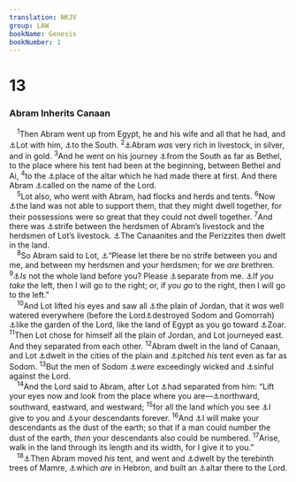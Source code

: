 ```yaml
---
translation: NKJV
group: LAW
bookName: Genesis 
bookNumber: 1
---
```


<div class="title"><h1>13</h1><h3>Abram Inherits Canaan</h3></div>
<span class="verse sa_13_1"> <sup>1</sup>Then Abram went up from Egypt, he and his wife and all that he had, and <a data-toggle="tooltip" data-placement="bottom" title="Gen. 12:4; 14:12, 16">⚓</a>Lot with him, <a data-toggle="tooltip" data-placement="bottom" title="Gen. 12:9">⚓</a>to the South. </span>
<span class="verse sa_13_2"><sup>2</sup><a data-toggle="tooltip" data-placement="bottom" title="Gen. 24:35; 26:14; Ps. 112:3; Prov. 10:22">⚓</a>Abram <i>was</i> very rich in livestock, in silver, and in gold. </span>
<span class="verse sa_13_3"><sup>3</sup>And he went on his journey <a data-toggle="tooltip" data-placement="bottom" title="Gen. 12:8, 9">⚓</a>from the South as far as Bethel, to the place where his tent had been at the beginning, between Bethel and Ai, </span>
<span class="verse sa_13_4"><sup>4</sup>to the <a data-toggle="tooltip" data-placement="bottom" title="Gen. 12:7, 8; 21:33">⚓</a>place of the altar which he had made there at first. And there Abram <a data-toggle="tooltip" data-placement="bottom" title="Ps. 116:17">⚓</a>called on the name of the Lord.<br/></span>
<span class="verse sa_13_5"> <sup>5</sup>Lot also, who went with Abram, had flocks and herds and tents. </span>
<span class="verse sa_13_6"><sup>6</sup>Now <a data-toggle="tooltip" data-placement="bottom" title="Gen. 36:7">⚓</a>the land was not able to support them, that they might dwell together, for their possessions were so great that they could not dwell together. </span>
<span class="verse sa_13_7"><sup>7</sup>And there was <a data-toggle="tooltip" data-placement="bottom" title="Gen. 26:20">⚓</a>strife between the herdsmen of Abram’s livestock and the herdsmen of Lot’s livestock. <a data-toggle="tooltip" data-placement="bottom" title="Gen. 12:6; 15:20, 21">⚓</a>The Canaanites and the Perizzites then dwelt in the land.<br/></span>
<span class="verse sa_13_8"> <sup>8</sup>So Abram said to Lot, <a data-toggle="tooltip" data-placement="bottom" title="1 Cor. 6:7; (Phil. 2:14, 15)">⚓</a>“Please let there be no strife between you and me, and between my herdsmen and your herdsmen; for we <i>are</i> brethren. </span>
<span class="verse sa_13_9"><sup>9</sup><a data-toggle="tooltip" data-placement="bottom" title="Gen. 20:15; 34:10">⚓</a><i>Is</i> not the whole land before you? Please <a data-toggle="tooltip" data-placement="bottom" title="Gen. 13:11, 14">⚓</a>separate from me. <a data-toggle="tooltip" data-placement="bottom" title="(Rom. 12:18)">⚓</a>If <i>you</i> <i>take</i> the left, then I will go to the right; or, if <i>you</i> <i>go</i> to the right, then I will go to the left.”<br/></span>
<span class="verse sa_13_10"> <sup>10</sup>And Lot lifted his eyes and saw all <a data-toggle="tooltip" data-placement="bottom" title="Gen. 19:17–29; Deut. 34:3">⚓</a>the plain of Jordan, that it <i>was</i> well watered everywhere (before the Lord<a data-toggle="tooltip" data-placement="bottom" title="Gen. 19:24">⚓</a>destroyed Sodom and Gomorrah) <a data-toggle="tooltip" data-placement="bottom" title="Gen. 2:8, 10; Is. 51:3">⚓</a>like the garden of the Lord, like the land of Egypt as you go toward <a data-toggle="tooltip" data-placement="bottom" title="Gen. 14:2, 8; 19:22; Deut. 34:3">⚓</a>Zoar. </span>
<span class="verse sa_13_11"><sup>11</sup>Then Lot chose for himself all the plain of Jordan, and Lot journeyed east. And they separated from each other. </span>
<span class="verse sa_13_12"><sup>12</sup>Abram dwelt in the land of Canaan, and Lot <a data-toggle="tooltip" data-placement="bottom" title="Gen. 19:24, 25, 29">⚓</a>dwelt in the cities of the plain and <a data-toggle="tooltip" data-placement="bottom" title="Gen. 14:12; 19:1">⚓</a>pitched <i>his</i> tent even as far as Sodom. </span>
<span class="verse sa_13_13"><sup>13</sup>But the men of Sodom <a data-toggle="tooltip" data-placement="bottom" title="Gen. 18:20, 21; Ezek. 16:49; 2 Pet. 2:7, 8">⚓</a><i>were</i> exceedingly wicked and <a data-toggle="tooltip" data-placement="bottom" title="Gen. 6:11; 39:9; Num. 32:23">⚓</a>sinful against the Lord.<br/></span>
<span class="verse sa_13_14"> <sup>14</sup>And the Lord said to Abram, after Lot <a data-toggle="tooltip" data-placement="bottom" title="Gen. 13:11">⚓</a>had separated from him: “Lift your eyes now and look from the place where you are—<a data-toggle="tooltip" data-placement="bottom" title="Gen. 28:14">⚓</a>northward, southward, eastward, and westward; </span>
<span class="verse sa_13_15"><sup>15</sup>for all the land which you see <a data-toggle="tooltip" data-placement="bottom" title="Gen. 12:7; 13:17; 15:7, 18; 17:8; Deut. 34:4; Acts 7:5">⚓</a>I give to you and <a data-toggle="tooltip" data-placement="bottom" title="2 Chr. 20:7; Ps. 37:22">⚓</a>your descendants forever. </span>
<span class="verse sa_13_16"><sup>16</sup>And <a data-toggle="tooltip" data-placement="bottom" title="Gen. 22:17; Ex. 32:13; Num. 23:10">⚓</a>I will make your descendants as the dust of the earth; so that if a man could number the dust of the earth, <i>then</i> your descendants also could be numbered. </span>
<span class="verse sa_13_17"><sup>17</sup>Arise, walk in the land through its length and its width, for I give it to you.”<br/></span>
<span class="verse sa_13_18"> <sup>18</sup><a data-toggle="tooltip" data-placement="bottom" title="Gen. 26:17">⚓</a>Then Abram moved <i>his</i> tent, and went and <a data-toggle="tooltip" data-placement="bottom" title="Gen. 14:13">⚓</a>dwelt by the terebinth trees of Mamre, <a data-toggle="tooltip" data-placement="bottom" title="Gen. 23:2; 35:27">⚓</a>which <i>are</i> in Hebron, and built an <a data-toggle="tooltip" data-placement="bottom" title="Gen. 8:20; 22:8, 9">⚓</a>altar there to the Lord.<br/></span>
